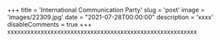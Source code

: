 +++
title = 'International Communication Party'
slug = 'post'
image = 'images/22309.jpg'
date = "2021-07-28T00:00:00"
description = 'xxxx'
disableComments = true
+++
xxxxxxxxxxxxxxxxxxxxxxxxxxxxxxxxxxxxxxxxxxxxxxxxxxxxxxxxx
